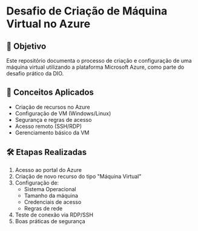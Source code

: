 # Desafio de Criação de Máquina Virtual no Azure

## 📌 Objetivo
Este repositório documenta o processo de criação e configuração de uma máquina virtual utilizando a plataforma Microsoft Azure, como parte do desafio prático da DIO.

## 🧠 Conceitos Aplicados
- Criação de recursos no Azure
- Configuração de VM (Windows/Linux)
- Segurança e regras de acesso
- Acesso remoto (SSH/RDP)
- Gerenciamento básico da VM

## 🛠️ Etapas Realizadas
1. Acesso ao portal do Azure
2. Criação de novo recurso do tipo "Máquina Virtual"
3. Configuração de:
   - Sistema Operacional
   - Tamanho da máquina
   - Credenciais de acesso
   - Regras de rede
4. Teste de conexão via RDP/SSH
5. Boas práticas de segurança
